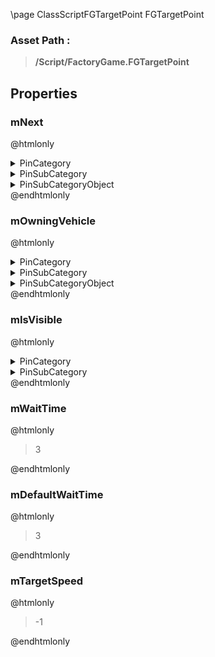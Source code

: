 \page ClassScriptFGTargetPoint FGTargetPoint
### Asset Path :
<b><blockquote>/Script/FactoryGame.FGTargetPoint</blockquote></b>
## Properties

### mNext
@htmlonly
<details>
 <summary>PinCategory</summary>
<blockquote>Object</blockquote>
</details>
<details>
 <summary>PinSubCategory</summary>
<blockquote>Object</blockquote>
</details>
<details>
 <summary>PinSubCategoryObject</summary>
<b><a href="_class_script_f_g_target_point.html"><blockquote>FGTargetPoint</blockquote></a></b>
</details>
@endhtmlonly

### mOwningVehicle
@htmlonly
<details>
 <summary>PinCategory</summary>
<blockquote>Object</blockquote>
</details>
<details>
 <summary>PinSubCategory</summary>
<blockquote>Object</blockquote>
</details>
<details>
 <summary>PinSubCategoryObject</summary>
<b><a href="_class_script_f_g_wheeled_vehicle.html"><blockquote>FGWheeledVehicle</blockquote></a></b>
</details>
@endhtmlonly

### mIsVisible
@htmlonly
<details>
 <summary>PinCategory</summary>
<blockquote>bool</blockquote>
</details>
<details>
 <summary>PinSubCategory</summary>
<blockquote>bool</blockquote>
</details>
@endhtmlonly

### mWaitTime
@htmlonly
<blockquote>3</blockquote>
@endhtmlonly

### mDefaultWaitTime
@htmlonly
<blockquote>3</blockquote>
@endhtmlonly

### mTargetSpeed
@htmlonly
<blockquote>-1</blockquote>
@endhtmlonly

